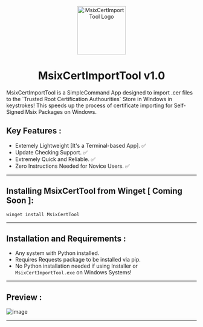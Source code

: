 <p align="center">
  <img src="https://github.com/Chill-Astro/MsixCertImportTool/blob/main/MsixCertImportTool.ico" width="128px" height="128px" alt="MsixCertImportTool Logo">
</p>
<h1 align="center">MsixCertImportTool v1.0</h1>
MsixCertImportTool is a SimpleCommand App designed to import .cer files to the `Trusted Root Certification Authourities` Store in Windows in keystrokes! This speeds up the process of certificate importing for Self-Signed Msix Packages on Windows. 

## Key Features :

- Extemely Lightweight [It's a Terminal-based App]. ✅
- Update Checking Support. ✅
- Extremely Quick and Reliable. ✅
- Zero Instructions Needed for Novice Users. ✅

---

## Installing MsixCertTool from Winget [ Coming Soon ]:

    winget install MsixCertTool

---
    

## Installation and Requirements :

- Any system with Python installed.
- Requires Requests package to be installed via pip.
- No Python installation needed if using Installer or `MsixCertImportTool.exe` on Windows Systems!

---

## Preview :

![image](https://github.com/user-attachments/assets/371a43e8-d2fb-43c4-a8b7-0502b5e0ada9)

---

